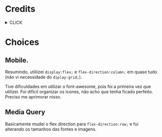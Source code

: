 # Credits
<details><summary>CLICK</summary>
<p>
<br />
<p align="center">
  <a href="http://www.freepik.com">
    <img src="https://i.ibb.co/stqTkc6/video-call.png" alt="Logo" width="250" height="200">
  </a>

  <h3 align="center">Codar.</h3>

  <p align="center">
    Site de uma empresa que desenvolve sites
       <br />
    <br />
    <a href="https://github.com/Lorenalgm/codar">Desafio</a>
    ·
    <a href="https://www.linkedin.com/in/lorenagmontes/">Contato</a>
  </p>
</p>

## Índice

* [Devchallenge](#devchallenge) 
* [Desafio](#desafio)
* [Techs](#techs)
* [Como começar](#como-começar)
* [Dicas](#dicas)
  * [Cores](#cores)
  * [Modelo](#modelo)
  * [Imagens](#imagens)
  * [Tipo de fonte](#tipo-de-fonte)
* [Compartilhe](#compartilhe)

# Devchallenge
<a href="https://devchallenge.now.sh/"> DevChallenge</a> permite que você evolua suas skills como programador!

# Desafio
Seu desafio é criar uma página sobre uma empresa que desenvolve sites. O modelo final está disponível na pasta "design"

<img src="https://i.ibb.co/2gB9Hkc/codar-mobile.png" width="380" height="380">
<img src="https://i.ibb.co/wpnzvcs/codar-desktop.jpg" width="580" height="380">

# Techs: 
HTML<br>
CSS

# Como começar:
1 - Use esse template ou clone esse repositório com o código inicial<br>
2 - Leia as instruções no readme.md<br>
3 - Comece a codar! Sinta-se livre para utilizar o fluxo de trabalho que ache mais confortável<br>
4 - Compartilhe seu resultado com a comunidade :)<br>

# Requisitos:
- Sua página deve se parecer o mais próximo possível ao modelo que está disponível na pasta "design"<br>
- Sua página deve ser responsiva

# Dicas
## Cores:
Vermelho: #D6000D

## Modelo:
O modelo está disponível na pasta `./design`<br>

## Imagens
As imagens utilizadas estão disponíveis na pasta `./assets`<br>
Para os ícones, é recomendada a utilização de uma biblioteca, como o Font Awesome

## Tipo de fonte:
- Roboto

# Compartilhe!
Inicie seu projeto utilizando esse template no seu github como um repositório público<br>
Faça um print, gif ou vídeo e compartilhe o resultado no seu Linkedin<br>

Criado por  <a href="https://github.com/Lorenalgm">Lorena</a> :)
</p>
</details>

# Choices

## Mobile.
Resumindo, utiliizei ```display:flex;``` e ```flex-direction:column;``` em quase tudo (não vi necessidade do ```diplay:grid;```).<p>Tive dificuldades em utilizar o font-awesome, pois foi a primeira vez que utilizei. Foi difícil organizar os ícones, não acho que tenha ficado perfeito. Preciso me aprimorar nisso.
## Media Query
Basicamente mudei o flex direction para ```flex-direction:row;``` e fui alterando os tamanhos das fontes e imagens.

